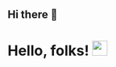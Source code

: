 ## Hi there 👋
# Hello, folks! <img src="https://raw.githubusercontent.com/MartinHeinz/MartinHeinz/master/wave.gif" width="30px">
<!--
**YihanWu123/YihanWu123** is a ✨ _special_ ✨ repository because its `README.md` (this file) appears on your GitHub profile.

Here are some ideas to get you started:

- 🔭 I’m currently working on ...
- 🌱 I’m currently learning ...
- 👯 I’m looking to collaborate on ...
- 🤔 I’m looking for help with ...
- 💬 Ask me about ...
- 📫 How to reach me: ...
- 😄 Pronouns: ...
- ⚡ Fun fact: ...
-->
